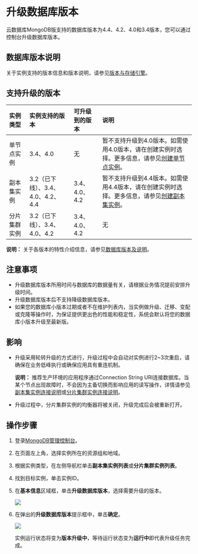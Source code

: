 # 升级数据库版本

云数据库MongoDB版支持的数据库版本为4.4、4.2、4.0和3.4版本，您可以通过控制台升级数据库版本。

## 数据库版本说明

关于实例支持的版本信息和版本说明，请参见[版本与存储引擎](/cn.zh-CN/产品简介/版本及存储引擎.md)。

## 支持升级的版本

|实例类型|实例支持的版本|可升级到的版本|说明|
|:---|:------|:------|:-|
|单节点实例|3.4、4.0|无|暂不支持升级到4.0版本。如需使用4.0版本，请在创建实例时选择。更多信息，请参见[创建单节点实例](/cn.zh-CN/快速入门/创建实例/创建单节点实例.md)。|
|副本集实例|3.2（已下线）、3.4、4.0、4.2、4.4|3.4、4.0、4.2|暂不支持升级到4.4版本。如需使用4.4版本，请在创建实例时选择。更多信息，请参见[创建副本集实例](/cn.zh-CN/快速入门/创建实例/创建副本集实例.md)。|
|分片集群实例|3.2（已下线）、3.4、4.0、4.2|3.4、4.0、4.2|无|

**说明：** 关于各版本的特性介绍信息，请参见[数据库版本及说明](/cn.zh-CN/产品简介/版本及存储引擎.mdsection_okn_x4c_bfb)。

## 注意事项

-   升级数据库版本所用时间与数据库的数据量有关，请根据业务情况提前安排升级时间。
-   升级数据库版本后不支持降级数据库版本。
-   如果您的数据库小版本过期或者不在维护列表内，当实例做升级、迁移、变配或克隆等操作时，为保证提供更出色的性能和稳定性，系统会默认将您的数据库小版本升级至最新版。

## 影响

-   升级采用轮转升级的方式进行，升级过程中会自动对实例进行2~3次重启，请确保在业务低峰执行或确保应用具有重连机制。

    **说明：** 推荐生产环境的应用程序通过Connection String URI连接数据库。当某个节点出现故障时，不会因为主备切换而影响应用的读写操作，详情请参见[副本集实例连接说明]()或[分片集群实例连接说明]()。

-   升级过程中，分片集群实例的均衡器将被关闭，升级完成后会被重新打开。

## 操作步骤

1.  登录[MongoDB管理控制台](https://mongodb.console.aliyun.com/)。

2.  在页面左上角，选择实例所在的资源组和地域。

3.  根据实例类型，在左侧导航栏单击**副本集实例列表**或**分片集群实例列表**。

4.  找到目标实例，单击实例ID。

5.  在**基本信息**区域框，单击**升级数据库版本**，选择需要升级的版本。

    ![](https://static-aliyun-doc.oss-accelerate.aliyuncs.com/assets/img/zh-CN/9346819951/p21044.png)

6.  在弹出的**升级数据库版本**提示框中，单击**确定**。

    ![](https://static-aliyun-doc.oss-accelerate.aliyuncs.com/assets/img/zh-CN/0446819951/p21045.png)

    实例运行状态将变为**版本升级中**，等待运行状态变为**运行中**即代表升级任务完成。


